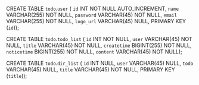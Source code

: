 CREATE TABLE `todo`.`user` (
  `id` INT NOT NULL AUTO_INCREMENT,
  `name` VARCHAR(255) NOT NULL,
  `password` VARCHAR(45) NOT NULL,
  `email` VARCHAR(255) NOT NULL,
  `logo_url` VARCHAR(45) NULL,
  PRIMARY KEY (`id`));

CREATE TABLE `todo`.`todo_list` (
  `id` INT NOT NULL,
  `user` VARCHAR(45) NOT NULL,
  `title` VARCHAR(45) NOT NULL,
  `createtime` BIGINT(255) NOT NULL,
  `noticetime` BIGINT(255) NOT NULL,
  `content` VARCHAR(45) NOT NULL);

CREATE TABLE `todo`.`dir_list` (
  `id` INT NULL,
  `user` VARCHAR(45) NULL,
  `todo` VARCHAR(45) NULL,
  `title` VARCHAR(45) NOT NULL,
  PRIMARY KEY (`title`));